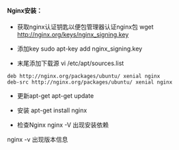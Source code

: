 #### Nginx安装：
- 获取nginx认证钥匙以便包管理器认证nginx包
wget http://nginx.org/keys/nginx_signing.key

- 添加key
sudo apt-key add nginx_signing.key

- 末尾添加下载源
vi /etc/apt/sources.list
```
deb http://nginx.org/packages/ubuntu/ xenial nginx
deb-src http://nginx.org/packages/ubuntu/ xenial nginx
```
- 更新apt-get
apt-get update

- 安装
apt-get install nginx


- 检查Nginx
nginx -V
出现安装依赖

nginx -v
出现版本信息
